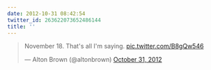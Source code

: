 ```yaml
---
date: 2012-10-31 08:42:54
twitter_id: 263622073652486144
title: ''
---
```


<blockquote class="twitter-tweet"><p lang="en" dir="ltr">November 18. That&#39;s all I&#39;m saying. <a href="http://t.co/B8gQw546">pic.twitter.com/B8gQw546</a></p>&mdash; Alton Brown (@altonbrown) <a href="https://twitter.com/altonbrown/status/263605663488430080?ref_src=twsrc%5Etfw">October 31, 2012</a></blockquote>
<script async src="https://platform.twitter.com/widgets.js" charset="utf-8"></script>
